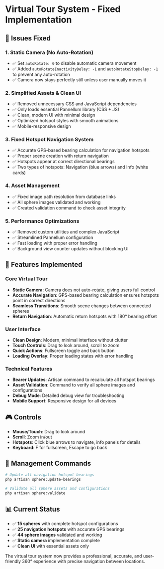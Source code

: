 # Virtual Tour System - Fixed Implementation

## 🎯 Issues Fixed

### 1. **Static Camera (No Auto-Rotation)**
- ✅ Set `autoRotate: 0` to disable automatic camera movement
- ✅ Added `autoRotateInactivityDelay: -1` and `autoRotateStopDelay: -1` to prevent any auto-rotation
- ✅ Camera now stays perfectly still unless user manually moves it

### 2. **Simplified Assets & Clean UI**
- ✅ Removed unnecessary CSS and JavaScript dependencies 
- ✅ Only loads essential Pannellum library (CSS + JS)
- ✅ Clean, modern UI with minimal design
- ✅ Optimized hotspot styles with smooth animations
- ✅ Mobile-responsive design

### 3. **Fixed Hotspot Navigation System**
- ✅ Accurate GPS-based bearing calculation for navigation hotspots
- ✅ Proper scene creation with return navigation
- ✅ Hotspots appear at correct directional bearings
- ✅ Two types of hotspots: Navigation (blue arrows) and Info (white cards)

### 4. **Asset Management**
- ✅ Fixed image path resolution from database links
- ✅ All sphere images validated and working
- ✅ Created validation command to check asset integrity

### 5. **Performance Optimizations**
- ✅ Removed custom utilities and complex JavaScript
- ✅ Streamlined Pannellum configuration
- ✅ Fast loading with proper error handling
- ✅ Background view counter updates without blocking UI

## 🚀 Features Implemented

### Core Virtual Tour
- **Static Camera**: Camera does not auto-rotate, giving users full control
- **Accurate Navigation**: GPS-based bearing calculation ensures hotspots point in correct directions
- **Seamless Transitions**: Smooth scene changes between connected spheres
- **Return Navigation**: Automatic return hotspots with 180° bearing offset

### User Interface
- **Clean Design**: Modern, minimal interface without clutter
- **Touch Controls**: Drag to look around, scroll to zoom
- **Quick Actions**: Fullscreen toggle and back button
- **Loading Overlay**: Proper loading states with error handling

### Technical Features
- **Bearer Updates**: Artisan command to recalculate all hotspot bearings
- **Asset Validation**: Command to verify all sphere images and configurations
- **Debug Mode**: Detailed debug view for troubleshooting
- **Mobile Support**: Responsive design for all devices

## 🎮 Controls

- **Mouse/Touch**: Drag to look around
- **Scroll**: Zoom in/out
- **Hotspots**: Click blue arrows to navigate, info panels for details
- **Keyboard**: F for fullscreen, Escape to go back

## 🔧 Management Commands

```bash
# Update all navigation hotspot bearings
php artisan sphere:update-bearings

# Validate all sphere assets and configurations  
php artisan sphere:validate
```

## 📊 Current Status

- ✅ **15 spheres** with complete hotspot configurations
- ✅ **25 navigation hotspots** with accurate GPS bearings
- ✅ **44 sphere images** validated and working
- ✅ **Static camera** implementation complete
- ✅ **Clean UI** with essential assets only

The virtual tour system now provides a professional, accurate, and user-friendly 360° experience with precise navigation between locations.
